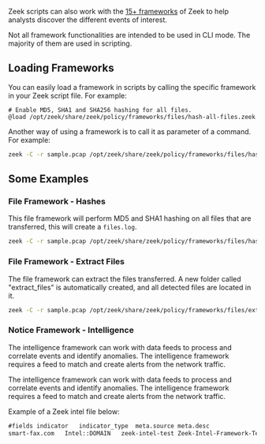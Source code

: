 Zeek scripts can also work with the [15+ frameworks](obsidian://open?vault=security-notes&file=Defensive%20Security%2FNetwork%20Traffic%20Analysis%2FTools%2FZeek%2FFrameworks) of Zeek to help analysts discover the different events of interest.

Not all framework functionalities are intended to be used in CLI mode. The majority of them are used in scripting.
## Loading Frameworks
You can easily load a framework in scripts by calling the specific framework in your Zeek script file. For example:
```zeek
# Enable MD5, SHA1 and SHA256 hashing for all files.
@load /opt/zeek/share/zeek/policy/frameworks/files/hash-all-files.zeek
```

Another way of using a framework is to call it as parameter of a command. For example:
```bash
zeek -C -r sample.pcap /opt/zeek/share/zeek/policy/frameworks/files/hash-all-files.zeek
```
## Some Examples
### File Framework - Hashes
This file framework will perform MD5 and SHA1 hashing on all files that are transferred, this will create a `files.log`.
```bash
zeek -C -r sample.pcap /opt/zeek/share/zeek/policy/frameworks/files/hash-all-files.zeek
```
### File Framework - Extract Files
The file framework can extract the files transferred. A new folder called "extract_files" is automatically created, and all detected files are located in it.
```bash
zeek -C -r sample.pcap /opt/zeek/share/zeek/policy/frameworks/files/extract-all-files.zeek
```
### Notice Framework - Intelligence
The intelligence framework can work with data feeds to process and correlate events and identify anomalies. The intelligence framework requires a feed to match and create alerts from the network traffic.

The intelligence framework can work with data feeds to process and correlate events and identify anomalies. The intelligence framework requires a feed to match and create alerts from the network traffic.

Example of a Zeek intel file below:
```txt
#fields	indicator	indicator_type	meta.source	meta.desc
smart-fax.com	Intel::DOMAIN	zeek-intel-test	Zeek-Intel-Framework-Test
```